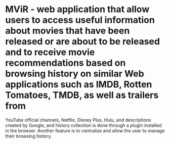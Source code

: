 # MViR - web application that allow users to access useful information about movies that have been released or are about to be released and to receive movie recommendations based on browsing history on similar Web applications such as IMDB, Rotten Tomatoes, TMDB, as well as trailers from
YouTube official channels, Netflix, Disney Plus, Hulu, and descriptions created by Google, and history collection is done through a plugin installed in the browser. Another feature is to centralize and allow the user to manage their browsing history.
